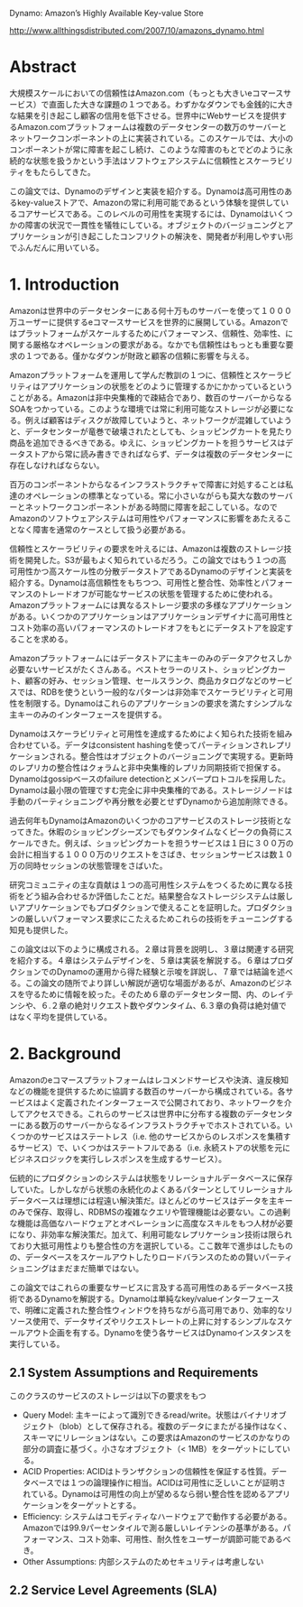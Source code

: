 Dynamo: Amazon’s Highly Available Key-value Store

http://www.allthingsdistributed.com/2007/10/amazons_dynamo.html

# Abstract

大規模スケールにおいての信頼性はAmazon.com（もっとも大きいeコマースサービス）で直面した大きな課題の１つである。わずかなダウンでも金銭的に大きな結果を引き起こし顧客の信用を低下させる。世界中にWebサービスを提供するAmazon.comプラットフォームは複数のデータセンターの数万のサーバーとネットワークコンポーネントの上に実装されている。このスケールでは、大小のコンポーネントが常に障害を起こし続け、このような障害のもとでどのように永続的な状態を扱うかという手法はソフトウェアシステムに信頼性とスケーラビリティをもたらしてきた。

この論文では、Dynamoのデザインと実装を紹介する。Dynamoは高可用性のあるkey-valueストアで、Amazonの常に利用可能であるという体験を提供しているコアサービスである。このレベルの可用性を実現するには、Dynamoはいくつかの障害の状況で一貫性を犠牲にしている。オブジェクトのバージョニングとアプリケーションが引き起こしたコンフリクトの解決を、開発者が利用しやすい形でふんだんに用いている。

# 1. Introduction

Amazonは世界中のデータセンターにある何十万ものサーバーを使って１０００万ユーザーに提供するeコマースサービスを世界的に展開している。Amazonではプラットフォームがスケールするためにパフォーマンス、信頼性、効率性、に関する厳格なオペレーションの要求がある。なかでも信頼性はもっとも重要な要求の１つである。僅かなダウンが財政と顧客の信頼に影響を与える。

Amazonプラットフォームを運用して学んだ教訓の１つに、信頼性とスケーラビリティはアプリケーションの状態をどのように管理するかにかかっているということがある。Amazonは非中央集権的で疎結合であり、数百のサーバーからなるSOAをつかっている。このような環境では常に利用可能なストレージが必要になる。例えば顧客はディスクが故障していようと、ネットワークが混雑していようと、データセンターが竜巻で破壊されたとしても、ショッピングカートを見たり商品を追加できるべきである。ゆえに、ショッピングカートを担うサービスはデータストアから常に読み書きできればならず、データは複数のデータセンターに存在しなければならない。

百万のコンポーネントからなるインフラストラクチャで障害に対処することは私達のオペレーションの標準となっている。常に小さいながらも莫大な数のサーバーとネットワークコンポーネントがある時間に障害を起こしている。なのでAmazonのソフトウェアシステムは可用性やパフォーマンスに影響をあたえることなく障害を通常のケースとして扱う必要がある。

信頼性とスケーラビリティの要求を叶えるには、Amazonは複数のストレージ技術を開発した。S3が最もよく知られているだろう。この論文ではもう１つの高可用性かつ高スケール性の分散データストアであるDynamoのデザインと実装を紹介する。Dynamoは高信頼性をもちつつ、可用性と整合性、効率性とパフォーマンスのトレードオフが可能なサービスの状態を管理するために使われる。Amazonプラットフォームには異なるストレージ要求の多様なアプリケーションがある。いくつかのアプリケーションはアプリケーションデザイナに高可用性とコスト効率の高いパフォーマンスのトレードオフをもとにデータストアを設定することを求める。

Amazonプラットフォームにはデータストアに主キーのみのデータアクセスしか必要ないサービスがたくさんある。ベストセラーのリスト、ショッピングカート、顧客の好み、セッション管理、セールスランク、商品カタログなどのサービスでは、RDBを使うという一般的なパターンは非効率でスケーラビリティと可用性を制限する。Dynamoはこれらのアプリケーションの要求を満たすシンプルな主キーのみのインターフェースを提供する。

Dynamoはスケーラビリティと可用性を達成するためによく知られた技術を組み合わせている。データはconsistent hashingを使ってパーティションされレプリケーションされる。整合性はオブジェクトのバージョニングで実現する。更新時のレプリカの整合性はクォラムと非中央集権的レプリカ同期技術で担保する。Dynamoはgossipベースのfailure detectionとメンバープロトコルを採用した。Dynamoは最小限の管理ですむ完全に非中央集権的である。ストレージノードは手動のパーティショニングや再分散を必要とせずDynamoから追加削除できる。

過去何年もDynamoはAmazonのいくつかのコアサービスのストレージ技術となってきた。休暇のショッピングシーズンでもダウンタイムなくピークの負荷にスケールできた。例えば、ショッピングカートを担うサービスは１日に３００万の会計に相当する１０００万のリクエストをさばき、セッションサービスは数１０万の同時セッションの状態管理をさばいた。

研究コミュニティの主な貢献は１つの高可用性システムをつくるために異なる技術をどう組み合わせるか評価したことだ。結果整合なストレージシステムは厳しいアプリケーションでもプロダクションで使えることを証明した。プロダクションの厳しいパフォーマンス要求にこたえるためこれらの技術をチューニングする知見も提供した。

この論文は以下のように構成される。２章は背景を説明し、３章は関連する研究を紹介する。４章はシステムデザインを、５章は実装を解説する。６章はプロダクションでのDynamoの運用から得た経験と示唆を詳説し、７章では結論を述べる。この論文の随所でより詳しい解説が適切な場面があるが、Amazonのビジネスを守るために情報を絞った。そのため６章のデータセンター間、内、のレイテンシや、６.２章の絶対リクエスト数やダウンタイム、6.３章の負荷は絶対値ではなく平均を提供している。

# 2. Background

Amazonのeコマースプラットフォームはレコメンドサービスや決済、違反検知などの機能を提供するために協調する数百のサーバーから構成されている。各サービスはよく定義されたインターフェースで公開されており、ネットワークを介してアクセスできる。これらのサービスは世界中に分布する複数のデータセンターにある数万のサーバーからなるインフラストラクチャでホストされている。いくつかのサービスはステートレス（i.e. 他のサービスからのレスポンスを集積するサービス）で、いくつかはステートフルである（i.e. 永続ストアの状態を元にビジネスロジックを実行しレスポンスを生成するサービス）。

伝統的にプロダクションのシステムは状態をリレーショナルデータベースに保存していた。しかしながら状態の永続化のよくあるパターンとしてリレーショナルデータベースは理想には程遠い解決策だ。ほとんどのサービスはデータを主キーのみで保存、取得し、RDBMSの複雑なクエリや管理機能は必要ない。この過剰な機能は高価なハードウェアとオペレーションに高度なスキルをもつ人材が必要になり、非効率な解決策だ。加えて、利用可能なレプリケーション技術は限られており大抵可用性よりも整合性の方を選択している。ここ数年で進歩はしたものの、データベースをスケールアウトしたりロードバランスのための賢いパーティショニングはまだまだ簡単ではない。

この論文ではこれらの重要なサービスに言及する高可用性のあるデータベース技術であるDynamoを解説する。Dynamoは単純なkey/valueインターフェースで、明確に定義された整合性ウィンドウを持ちながら高可用であり、効率的なリソース使用で、データサイズやリクエストレートの上昇に対するシンプルなスケールアウト企画を有する。Dynamoを使う各サービスはDynamoインスタンスを実行している。

## 2.1 System Assumptions and Requirements

このクラスのサービスのストレージは以下の要求をもつ

- Query Model: 主キーによって識別できるread/write。状態はバイナリオブジェクト（blob）として保存される。複数のデータにまたがる操作はなく、スキーマにリレーションはない。この要求はAmazonのサービスのかなりの部分の調査に基づく。小さなオブジェクト（< 1MB）をターゲットにしている。
- ACID Properties: ACIDはトランザクションの信頼性を保証する性質。データベースでは１つの論理操作に相当。ACIDは可用性に乏しいことが証明されている。Dynamoは可用性の向上が望めるなら弱い整合性を認めるアプリケーションをターゲットとする。
- Efficiency: システムはコモディティなハードウェアで動作する必要がある。Amazonでは99.9パーセンタイルで測る厳しいレイテンシの基準がある。パフォーマンス、コスト効率、可用性、耐久性をユーザーが調節可能であるべき。
- Other Assumptions: 内部システムのためセキュリティは考慮しない

## 2.2 Service Level Agreements (SLA)



